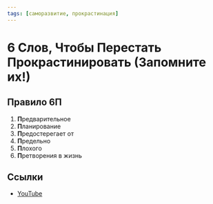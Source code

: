 ```yaml
---
tags: [саморазвитие, прокрастинация]
---
```

# 6 Слов, Чтобы Перестать Прокрастинировать (Запомните их!)

## Правило 6П

1. **П**редварительное
2. **П**ланирование
3. **П**редостерегает от
4. **П**редельно
5. **П**лохого
6. **П**ретворения в жизнь

## Ссылки

* [YouTube](https://www.youtube.com/watch?v=l8lLPjQ88DI)